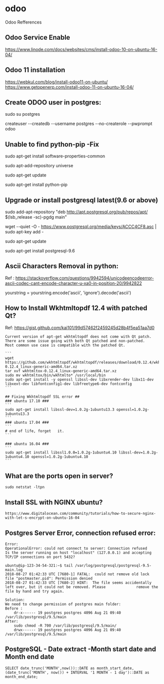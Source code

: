# odoo
Odoo Refferences

Odoo Service Enable
-------------------
https://www.linode.com/docs/websites/cms/install-odoo-10-on-ubuntu-16-04/

Odoo 11 installation
--------------------
https://webkul.com/blog/install-odoo11-on-ubuntu/
https://www.getopenerp.com/install-odoo-11-on-ubuntu-16-04/

Create ODOO user in postgres:
-------------------------------
sudo su postgres

createuser --createdb --username postgres --no-createrole --pwprompt odoo

Unable to find python-pip -Fix
-------------------------
sudo apt-get install software-properties-common

sudo apt-add-repository universe

sudo apt-get update

sudo apt-get install python-pip

Upgrade or install postgresql latest(9.6 or above)
--------------------------------------------------
sudo add-apt-repository "deb http://apt.postgresql.org/pub/repos/apt/ $(lsb_release -sc)-pgdg main"

wget --quiet -O - https://www.postgresql.org/media/keys/ACCC4CF8.asc | sudo apt-key add -

sudo apt-get update

sudo apt-get install postgresql-9.6


Ascii Characters Removal in python:
-----------------------------------
Ref : https://stackoverflow.com/questions/9942594/unicodeencodeerror-ascii-codec-cant-encode-character-u-xa0-in-position-20/9942822

yourstring = yourstring.encode('ascii', 'ignore').decode('ascii')


How to Install Wkhtmltopdf 12.4 with patched Qt?
------------------------------------------------
Ref: https://gist.github.com/kai101/99d57462f2459245d28b4f5ea51aa7d0

    Current version of apt-get wkhtmltopdf does not come with Qt patch. There are some issue going with both Qt patched and non-patched.
    Most common use case is compatible with the patched Qt.

    ```
    wget https://github.com/wkhtmltopdf/wkhtmltopdf/releases/download/0.12.4/wkhtmltox-0.12.4_linux-generic-amd64.tar.xz
    tar xvf wkhtmltox-0.12.4_linux-generic-amd64.tar.xz 
    sudo mv wkhtmltox/bin/wkhtmlto* /usr/local/bin 
    sudo apt-get install -y openssl libssl-dev libxrender-dev libx11-dev libxext-dev libfontconfig1-dev libfreetype6-dev fontconfig
    ```

    ## Fixing Wkhtmltopdf SSL error ##
    ### ubuntu 17.10 ###
    ```
    sudo apt-get install libssl-dev=1.0.2g-1ubuntu13.3 openssl=1.0.2g-1ubuntu13.3
    ```
    ### ubuntu 17.04 ###
    ```
    # end of life, forget   it.
    ```

    ### ubuntu 16.04 ###
    ```
    sudo apt-get install libssl1.0.0=1.0.2g-1ubuntu4.10 libssl-dev=1.0.2g-1ubuntu4.10 openssl=1.0.2g-1ubuntu4.10
    ```
    
 What are the ports open in server?
 ----------------------------------
    
    sudo netstat -ltpn
 
Install SSL with NGINX ubuntu?
-----------------------------
    https://www.digitalocean.com/community/tutorials/how-to-secure-nginx-with-let-s-encrypt-on-ubuntu-16-04

Postgres Server Error, connection refused error:
------------------------------------------------
    Error:
    OperationalError: could not connect to server: Connection refused
	Is the server running on host "localhost" (127.0.0.1) and accepting
	TCP/IP connections on port 5432?

    ubuntu@ip-123-34-54-321:~$ tail /var/log/postgresql/postgresql-9.5-main.log
    2018-08-27 01:42:33 UTC [7680-1] FATAL:  could not remove old lock file "postmaster.pid": Permission denied
    2018-08-27 01:42:33 UTC [7680-2] HINT:  The file seems accidentally left over, but it could not be removed. Please              remove the file by hand and try again.
    
    Solution:
    We need to change permission of postgres main folder:
    Before : 
        dr-x------ 19 postgres postgres 4096 Aug 21 09:40 /var/lib/postgresql/9.5/main
    After:
        sudo chmod -R 700 /var/lib/postgresql/9.5/main/
        drwx------ 19 postgres postgres 4096 Aug 21 09:40 /var/lib/postgresql/9.5/main

PostgreSQL - Date extract -Month start date and Month end date
------------------------------------------------------------
	SELECT date_trunc('MONTH',now())::DATE as month_start_date,(date_trunc('MONTH', now()) + INTERVAL '1 MONTH - 1 day')::DATE as month_end_date;
	
	
